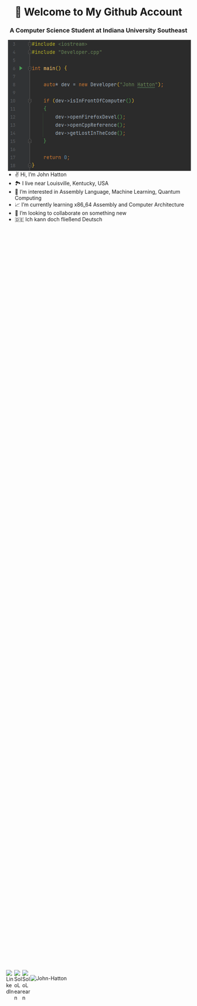 <h1 align="center">👋 Welcome to My Github Account</h1>


<h3 align="center">A Computer Science Student at Indiana University Southeast</h3>



<!-- Cool Devel Image -->
<!-- Working GIF -->
<img src="https://github.com/John-Hatton/John-Hatton/blob/main/assets/images/John_Hatton_devel.png" alt="dev_object" align="right" />

<br />

- ✌️ Hi, I’m John Hatton
- 🏞️ I live near Louisville, Kentucky, USA   
- 🔬 I’m interested in Assembly Language, Machine Learning, Quantum Computing
- 📈 I’m currently learning x86_64 Assembly and Computer Architecture
- 🚀 I’m looking to collaborate on something new
- 🇩🇪 Ich kann doch fließend Deutsch
 <br />

 <a href="john.hatton@web.de" style="display:block;padding:1000px">
   <img align="left" alt="Web-De" width="22px" src="https://cdn.icon-icons.com/icons2/699/PNG/512/webde_icon-icons.com_61620.png" />
 </a>
 <a href="https://www.linkedin.com/in/john-d-hatton/">
   <img align="left" alt="LinkedIn" width="22px" src="https://cdn-icons-png.flaticon.com/512/3536/3536505.png" />
 </a>
 <a href="https://www.sololearn.com/profile/12548172">
   <img align="left" alt="SoloLearn" width="22px" src="https://blob.sololearn.com/avatars/sololearn.png" />
 </a>
 </a>
 <a href="https://leetcode.com/taschenr3chner/">
   <img align="left" alt="SoloLearn" width="22px" src="https://cdn.iconscout.com/icon/free/png-256/leetcode-3629476-3031539.png" />
 </a>



<p align="left">
<img src="https://github-readme-stats.vercel.app/api?username=John-Hatton&show_icons=true" alt="John-Hatton" />

</p>



<!---
John-Hatton/John-Hatton is a ✨ special ✨ repository because its `README.md` (this file) appears on your GitHub profile.
You can click the Preview link to take a look at your changes.
--->
